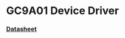 <h1> GC9A01 Device Driver </h1>  

### [Datasheet](https://www.buydisplay.com/download/ic/GC9A01A.pdf) 


